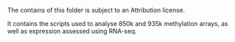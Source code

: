 The contains of this folder is subject to an Attribution license.

It contains the scripts used to analyse 850k and 935k methylation arrays, as well as expression assessed using RNA-seq.
